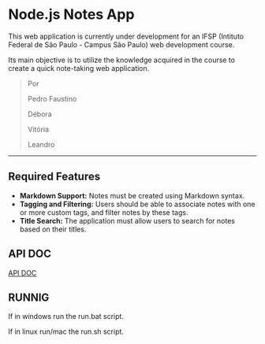 # Node.js Notes App

This web application is currently under development for an IFSP (Intituto Federal de São Paulo - Campus São Paulo) web development course.

Its main objective is to utilize the knowledge acquired in the course to create a quick note-taking web application.

> Por
>
> Pedro Faustino
> 
> Débora
>  
> Vitória
> 
>Leandro

---

## Required Features

* **Markdown Support:** Notes must be created using Markdown syntax.
* **Tagging and Filtering:** Users should be able to associate notes with one or more custom tags, and filter notes by these tags.
* **Title Search:** The application must allow users to search for notes based on their titles.

## API DOC

[API DOC](api/README.md)

## RUNNIG

If in windows run the run.bat script.

If in linux run/mac the run.sh script.
